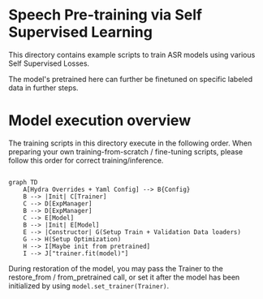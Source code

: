 # Speech Pre-training via Self Supervised Learning

This directory contains example scripts to train ASR models using various Self Supervised Losses. 

The model's pretrained here can further be finetuned on specific labeled data in further steps.

# Model execution overview

The training scripts in this directory execute in the following order. When preparing your own training-from-scratch / fine-tuning scripts, please follow this order for correct training/inference.

```mermaid

graph TD
    A[Hydra Overrides + Yaml Config] --> B{Config}
    B --> |Init| C[Trainer]
    C --> D[ExpManager]
    B --> D[ExpManager]
    C --> E[Model]
    B --> |Init| E[Model]
    E --> |Constructor| G(Setup Train + Validation Data loaders)
    G --> H(Setup Optimization)
    H --> I[Maybe init from pretrained]
    I --> J["trainer.fit(model)"]

```

During restoration of the model, you may pass the Trainer to the restore_from / from_pretrained call, or set it after the model has been initialized by using `model.set_trainer(Trainer)`.
